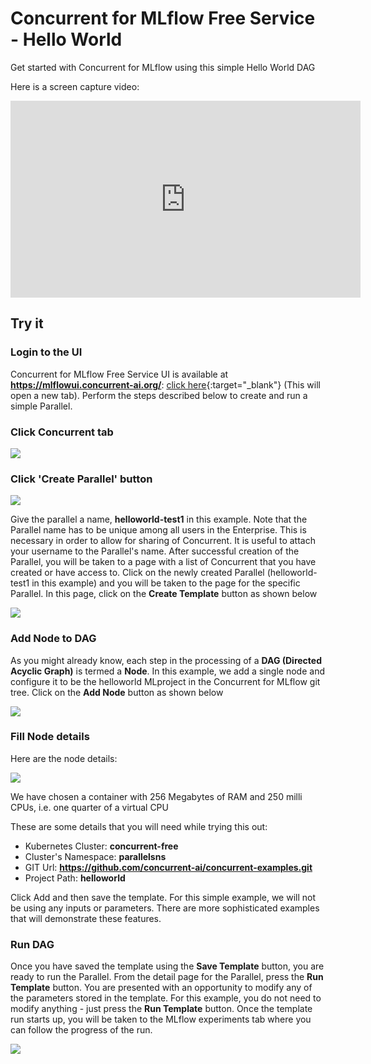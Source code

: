 # Concurrent for MLflow Free Service - Hello World

Get started with Concurrent for MLflow using this simple Hello World DAG

Here is a screen capture video:

<iframe width="560" height="315" src="https://www.youtube.com/embed/eykHtBg8bNo" title="YouTube video player" frameborder="0" allow="accelerometer; autoplay; clipboard-write; encrypted-media; gyroscope; picture-in-picture" allowfullscreen></iframe>


## Try it

### Login to the UI

Concurrent for MLflow Free Service UI is available at **https://mlflowui.concurrent-ai.org/**: [click here](https://mlflowui.concurrent-ai.org/ "Concurrent for MLflow Free Service UI"){:target="\_blank"} (This will open a new tab). Perform the steps described below to create and run a simple Parallel.

### Click Concurrent tab

[![](https://docs.concurrent-ai.org/images/helloworld/hw1.png?raw=true)](https://docs.concurrent-ai.org/images/helloworld/hw1.png?raw=true)

### Click 'Create Parallel' button

[![](https://docs.concurrent-ai.org/images/helloworld/hw2.png?raw=true)](https://docs.concurrent-ai.org/images/helloworld/hw2.png?raw=true)

Give the parallel a name, **helloworld-test1** in this example. Note that the Parallel name has to be unique among all users in the Enterprise. This is necessary in order to allow for sharing of Concurrent. It is useful to attach your username to the Parallel's name. After successful creation of the Parallel, you will be taken to a page with a list of Concurrent that you have created or have access to. Click on the newly created Parallel (helloworld-test1 in this example) and you will be taken to the page for the specific Parallel. In this page, click on the **Create Template** button as shown below

[![](https://docs.concurrent-ai.org/images/helloworld/hw3.png?raw=true)](https://docs.concurrent-ai.org/images/helloworld/hw3.png?raw=true)

### Add Node to DAG

As you might already know, each step in the processing of a **DAG (Directed Acyclic Graph)** is termed a **Node**. In this example, we add a single node and configure it to be the helloworld MLproject in the Concurrent for MLflow git tree. Click on the **Add Node** button as shown below

[![](https://docs.concurrent-ai.org/images/helloworld/hw4.png?raw=true)](https://docs.concurrent-ai.org/images/helloworld/hw4.png?raw=true)

### Fill Node details

Here are the node details:

[![](https://docs.concurrent-ai.org/images/helloworld/node.png?raw=true)](https://docs.concurrent-ai.org/images/helloworld/node.png?raw=true)

We have chosen a container with 256 Megabytes of RAM and 250 milli CPUs, i.e. one quarter of a virtual CPU

These are some details that you will need while trying this out:

- Kubernetes Cluster: **concurrent-free**
- Cluster's Namespace: **parallelsns**
- GIT Url: **https://github.com/concurrent-ai/concurrent-examples.git**
- Project Path: **helloworld**

Click Add and then save the template. For this simple example, we will not be using any inputs or parameters. There are more sophisticated examples that will demonstrate these features.

### Run DAG

Once you have saved the template using the **Save Template** button, you are ready to run the Parallel. From the detail page for the Parallel, press the **Run Template** button. You are presented with an opportunity to modify any of the parameters stored in the template. For this example, you do not need to modify anything - just press the **Run Template** button. Once the template run starts up, you will be taken to the MLflow experiments tab where you can follow the progress of the run.

[![](https://docs.concurrent-ai.org/images/helloworld/hw5.png?raw=true)](https://docs.concurrent-ai.org/images/helloworld/hw5.png?raw=true)
